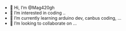 - 👋 Hi, I’m @Mag420gh
- 👀 I’m interested in coding ..
- 🌱 I’m currently learning arduino dev, canbus coding, ...
- 💞️ I’m looking to collaborate on ...

  


<!---
Mag420gh/Mag420gh is a ✨ special ✨ repository because its `README.md` (this file) appears on your GitHub profile.
You can click the Preview link to take a look at your changes.
--->
